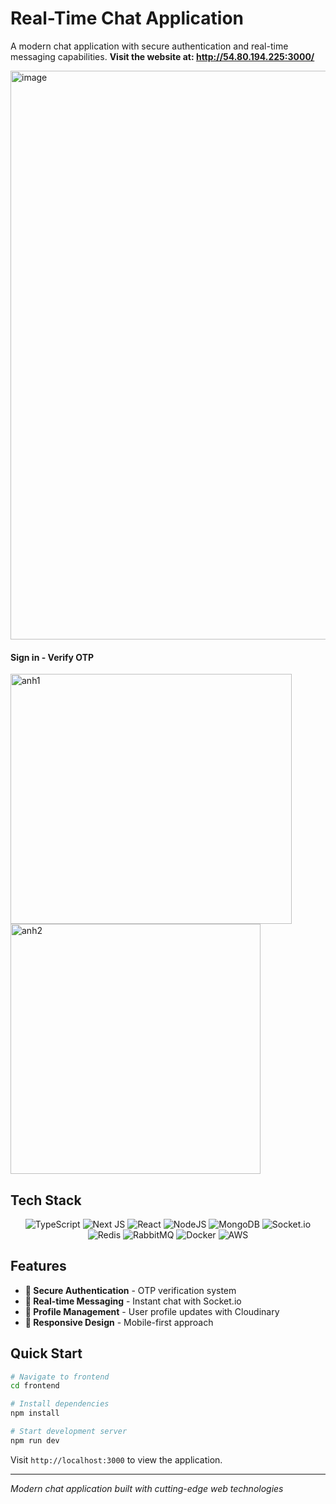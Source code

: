 # Real-Time Chat Application

A modern chat application with secure authentication and real-time messaging capabilities.
**Visit the website at:  http://54.80.194.225:3000/**

<img width="1918" height="910" alt="image" src="https://github.com/user-attachments/assets/5a538abd-4d23-4bbd-8383-c1e310e00113" />

#### Sign in - Verify OTP
<img width="450" height="400" alt="anh1" src="https://github.com/user-attachments/assets/a5118f9f-5bfb-45ce-9555-d6893a9690b2" />
<img width="400" height="400" alt="anh2" src="https://github.com/user-attachments/assets/d3af01c5-8140-4a40-9abc-d53e9a96063d" /> 


## Tech Stack

<div align="center">

![TypeScript](https://img.shields.io/badge/typescript-%23007ACC.svg?style=for-the-badge&logo=typescript&logoColor=white)
![Next JS](https://img.shields.io/badge/Next-black?style=for-the-badge&logo=next.js&logoColor=white)
![React](https://img.shields.io/badge/react-%2320232a.svg?style=for-the-badge&logo=react&logoColor=%2361DAFB)
![NodeJS](https://img.shields.io/badge/node.js-6DA55F?style=for-the-badge&logo=node.js&logoColor=white)
![MongoDB](https://img.shields.io/badge/MongoDB-%234ea94b.svg?style=for-the-badge&logo=mongodb&logoColor=white)
![Socket.io](https://img.shields.io/badge/Socket.io-black?style=for-the-badge&logo=socket.io&badgeColor=010101)
![Redis](https://img.shields.io/badge/redis-%23DD0031.svg?style=for-the-badge&logo=redis&logoColor=white)
![RabbitMQ](https://img.shields.io/badge/Rabbitmq-FF6600?style=for-the-badge&logo=rabbitmq&logoColor=white)
![Docker](https://img.shields.io/badge/docker-%230db7ed.svg?style=for-the-badge&logo=docker&logoColor=white)
![AWS](https://img.shields.io/badge/AWS-%23FF9900.svg?style=for-the-badge&logo=amazon-aws&logoColor=white)

</div>

## Features

- **🔐 Secure Authentication** - OTP verification system
- **💬 Real-time Messaging** - Instant chat with Socket.io
- **👤 Profile Management** - User profile updates with Cloudinary
- **📱 Responsive Design** - Mobile-first approach

## Quick Start

```bash
# Navigate to frontend
cd frontend

# Install dependencies
npm install

# Start development server
npm run dev
```

Visit `http://localhost:3000` to view the application.


---

*Modern chat application built with cutting-edge web technologies*
